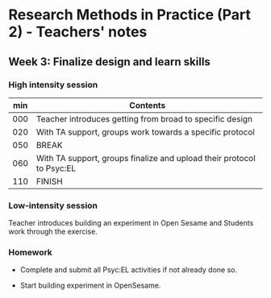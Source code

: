 # Research Methods in Practice (Part 2) - Teachers' notes

## Week 3: Finalize design and learn skills

### High intensity session

| min | Contents                                                 |
|-----|----------------------------------------------------------|
| 000 | Teacher introduces getting from broad to specific design |
| 020 | With TA support, groups work towards a specific protocol |
| 050 | BREAK                                                    |
| 060 | With TA support, groups finalize and upload their protocol to Psyc:EL |
| 110 | FINISH                                                   |

### Low-intensity session

Teacher introduces building an experiment in Open Sesame and Students work through the exercise.

### Homework

- Complete and submit all Psyc:EL activities if not already done so. 

- Start building experiment in OpenSesame.




